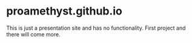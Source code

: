 # proamethyst.github.io


This is just a presentation site and has no functionality.
First project and there will come more.
